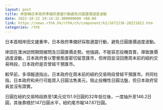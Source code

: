 ```yaml
---
layout: post
title: 岸田稱日本政府準備好適當行動避免日圓匯價過度波動
date: 2022-10-22 19:14:32.000000000 +08:00
link: https://news.rthk.hk/rthk/ch/component/k2/1672236-20221022.htm
categories: rthk
---
```


日本首相岸田文雄重申，日本政府準備好採取適當行動，避免日圓匯價過度波動。

岸田在澳洲訪問期間被問及日圓匯價走勢。他強調，不能容忍投機買賣，導致匯價過度波動，日本政府會以警覺態度密切留意匯市，但岸田並沒回應周末前的紐約交易時段，日本政府是否曾經干預匯市。

較早前，多項報道指出，日本政府在周末前的紐約交易時段曾經干預匯市。共同社指，日本政府和央行可能買入日圓沽售美元，阻止投機性日圓沽盤，但日本政府官員並沒有證實。

日圓在紐約交易時段跌至1美元兌151.9日圓的32年低位後，一度抽升至146.2日圓，其後靠穩於147日圓水平，紐約尾市報147.67日圓。
